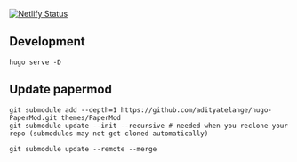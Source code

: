 [![Netlify Status](https://api.netlify.com/api/v1/badges/890c3122-d11b-44fa-a95a-be8de5632911/deploy-status)](https://app.netlify.com/sites/silly-noyce-919da2/deploys)

## Development

```
hugo serve -D
```

## Update papermod

```
git submodule add --depth=1 https://github.com/adityatelange/hugo-PaperMod.git themes/PaperMod
git submodule update --init --recursive # needed when you reclone your repo (submodules may not get cloned automatically)
```

```
git submodule update --remote --merge
```
